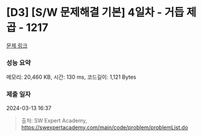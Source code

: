# [D3] [S/W 문제해결 기본] 4일차 - 거듭 제곱 - 1217 

[문제 링크](https://swexpertacademy.com/main/code/problem/problemDetail.do?contestProbId=AV14dUIaAAUCFAYD) 

### 성능 요약

메모리: 20,460 KB, 시간: 130 ms, 코드길이: 1,121 Bytes

### 제출 일자

2024-03-13 16:37



> 출처: SW Expert Academy, https://swexpertacademy.com/main/code/problem/problemList.do
